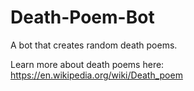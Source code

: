 # Death-Poem-Bot
A bot that creates random death poems.

Learn more about death poems here: https://en.wikipedia.org/wiki/Death_poem
